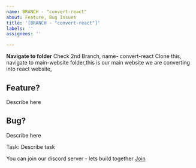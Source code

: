 ```yaml
---
name: BRANCH - "convert-react"
about: Feature, Bug Issues
title: '[BRANCH - "convert-react"]'
labels: ''
assignees: ''

---
```


**Navigate to folder**
Check 2nd Branch, name- convert-react
Clone this, navigate to main-website folder,this is our main website we are converting into react website,

## Feature?
Describe here

## Bug?
Describe here

Task:
Describe task

You can join our discord server - lets build together [Join](https://discord.gg/xwRbDwnbMr)
